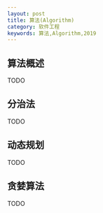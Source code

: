 ```yaml
---
layout: post
title: 算法(Algorithm)
category: 软件工程
keywords: 算法,Algorithm,2019
---
```


## 算法概述
TODO

## 分治法
TODO

## 动态规划
TODO

## 贪婪算法
TODO